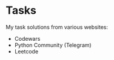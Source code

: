 # Tasks
My task solutions from various websites:
- Codewars
- Python Community (Telegram)
- Leetcode
